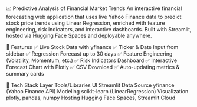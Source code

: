 📈 Predictive Analysis of Financial Market Trends
An interactive financial forecasting web application that uses live Yahoo Finance data to predict stock price trends using Linear Regression, enriched with feature engineering, risk indicators, and interactive dashboards. Built with Streamlit, hosted via Hugging Face Spaces and deployable anywhere.



📌 Features
✅ Live Stock Data with yfinance
✅ Ticker & Date Input from sidebar
✅ Regression Forecast up to 30 days
✅ Feature Engineering (Volatility, Momentum, etc.)
✅ Risk Indicators Dashboard
✅ Interactive Forecast Chart with Plotly
✅ CSV Download
✅ Auto-updating metrics & summary cards

🧪 Tech Stack
Layer	Tools/Libraries
UI	Streamlit
Data Source	yfinance (Yahoo Finance API)
Modeling	scikit-learn (LinearRegression)
Visualization	plotly, pandas, numpy
Hosting	Hugging Face Spaces, Streamlit Cloud


